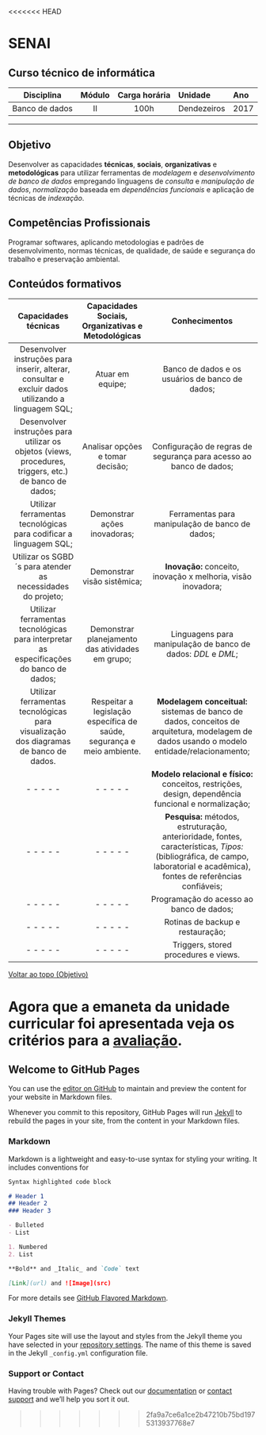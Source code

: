 <<<<<<< HEAD
# SENAI

## Curso técnico de informática

|Disciplina|Módulo|Carga horária|Unidade|Ano|
|----------|:----:|:-----------:|:------|:--|
|Banco de dados|II|100h|Dendezeiros|2017|

---

## Objetivo

Desenvolver as capacidades **técnicas**, **sociais**, **organizativas** e **metodológicas** para utilizar ferramentas de *modelagem* e *desenvolvimento de banco de dados* empregando linguagens de *consulta* e *manipulação de dados*, *normalização* baseada em *dependências funcionais* e aplicação de técnicas de *indexação*.

## Competências Profissionais

Programar softwares, aplicando metodologias e padrões de desenvolvimento, normas técnicas, de qualidade, de saúde e segurança do trabalho e preservação ambiental.

## Conteúdos formativos

|Capacidades técnicas|Capacidades Sociais, Organizativas e Metodológicas|Conhecimentos|
|:------------------:|:------------------------------------------------:|:-----------:|
|Desenvolver instruções para inserir, alterar, consultar e excluir dados utilizando a linguagem SQL;|Atuar em equipe;|Banco de dados e os usuários de banco de dados;|
|Desenvolver instruções para utilizar os objetos (views, procedures, triggers, etc.) de banco de dados;|Analisar opções e tomar decisão;|Configuração de regras de segurança para acesso ao banco de dados;|
|Utilizar ferramentas tecnológicas para codificar a linguagem SQL;|Demonstrar ações inovadoras;|Ferramentas para manipulação de banco de dados;|
|Utilizar os SGBD´s para atender as necessidades do projeto;|Demonstrar visão sistêmica;|**Inovação:** conceito, inovação x melhoria, visão inovadora;|
|Utilizar ferramentas tecnológicas para interpretar as especificações do banco de dados;|Demonstrar planejamento das atividades em grupo;|Linguagens para manipulação de banco de dados: *DDL* e *DML*;| 
|Utilizar ferramentas tecnológicas para visualização dos diagramas de banco de dados.|Respeitar a legislação específica de saúde, segurança e meio ambiente.|**Modelagem conceitual:** sistemas de banco de dados, conceitos de arquitetura, modelagem de dados  usando o modelo entidade/relacionamento;|
| - - - - - | - - - - - |**Modelo relacional e físico:** conceitos, restrições, design, dependência funcional e normalização;|
| - - - - - | - - - - - |**Pesquisa:** métodos, estruturação, anterioridade, fontes, características, *Tipos:* (bibliográfica, de campo, laboratorial e acadêmica), fontes de referências confiáveis;|
| - - - - - | - - - - - |Programação do acesso ao banco de dados;|
| - - - - - | - - - - - |Rotinas de backup e restauração;|
| - - - - - | - - - - - |Triggers, stored procedures e views.|

[Voltar ao topo (Objetivo)](#objetivo)

Agora que a emaneta da unidade curricular foi apresentada veja os critérios para a [avaliação](https://github.com/tmenegaz/db_dendezeiros/blob/master/avaliação.md).
=======
## Welcome to GitHub Pages

You can use the [editor on GitHub](https://github.com/tmenegaz/db_dendezeiros/edit/master/README.md) to maintain and preview the content for your website in Markdown files.

Whenever you commit to this repository, GitHub Pages will run [Jekyll](https://jekyllrb.com/) to rebuild the pages in your site, from the content in your Markdown files.

### Markdown

Markdown is a lightweight and easy-to-use syntax for styling your writing. It includes conventions for

```markdown
Syntax highlighted code block

# Header 1
## Header 2
### Header 3

- Bulleted
- List

1. Numbered
2. List

**Bold** and _Italic_ and `Code` text

[Link](url) and ![Image](src)
```

For more details see [GitHub Flavored Markdown](https://guides.github.com/features/mastering-markdown/).

### Jekyll Themes

Your Pages site will use the layout and styles from the Jekyll theme you have selected in your [repository settings](https://github.com/tmenegaz/db_dendezeiros/settings). The name of this theme is saved in the Jekyll `_config.yml` configuration file.

### Support or Contact

Having trouble with Pages? Check out our [documentation](https://help.github.com/categories/github-pages-basics/) or [contact support](https://github.com/contact) and we’ll help you sort it out.
>>>>>>> 2fa9a7ce6a1ce2b47210b75bd1975313937768e7
